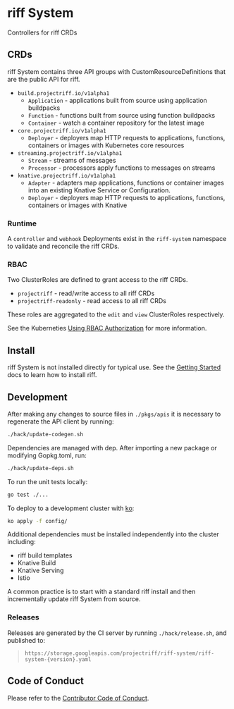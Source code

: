 # riff System

Controllers for riff CRDs

## CRDs

riff System contains three API groups with CustomResourceDefinitions that are the public API for riff.

- `build.projectriff.io/v1alpha1`
  - `Application` - applications built from source using application buildpacks
  - `Function` - functions built from source using function buildpacks
  - `Container` - watch a container repository for the latest image
- `core.projectriff.io/v1alpha1`
  - `Deployer` - deployers map HTTP requests to applications, functions, containers or images with Kubernetes core resources
- `streaming.projectriff.io/v1alpha1`
  - `Stream` - streams of messages
  - `Processor` - processors apply functions to messages on streams
- `knative.projectriff.io/v1alpha1`
  - `Adapter` - adapters map applications, functions or container images into an existing Knative Service or Configuration.
  - `Deployer` - deployers map HTTP requests to applications, functions, containers or images with Knative

### Runtime

A `controller` and `webhook` Deployments exist in the `riff-system` namespace to validate and reconcile the riff CRDs.

### RBAC

Two ClusterRoles are defined to grant access to the riff CRDs.

- `projectriff` - read/write access to all riff CRDs
- `projectriff-readonly` - read access to all riff CRDs

These roles are aggregated to the `edit` and `view` ClusterRoles respectively.

See the Kuberneties [Using RBAC Authorization](https://kubernetes.io/docs/reference/access-authn-authz/rbac/) for more information.

## Install

riff System is not installed directly for typical use. See the [Getting Started](https://projectriff.io/docs/getting-started/) docs to learn how to install riff.

## Development

After making any changes to source files in `./pkgs/apis` it is necessary to regenerate the API client by running:

```sh
./hack/update-codegen.sh
```

Dependencies are managed with dep. After importing a new package or modifying Gopkg.toml, run:

```sh
./hack/update-deps.sh
```

To run the unit tests locally:

```sh
go test ./...
```

To deploy to a development cluster with [ko](https://github.com/google/ko):

```sh
ko apply -f config/
```

Additional dependencies must be installed independently into the cluster including:

- riff build templates
- Knative Build
- Knative Serving
- Istio

A common practice is to start with a standard riff install and then incrementally update riff System from source.

### Releases

Releases are generated by the CI server by running `./hack/release.sh`, and published to:

> `https://storage.googleapis.com/projectriff/riff-system/riff-system-{version}.yaml`

## Code of Conduct

Please refer to the [Contributor Code of Conduct](CODE_OF_CONDUCT.adoc).
